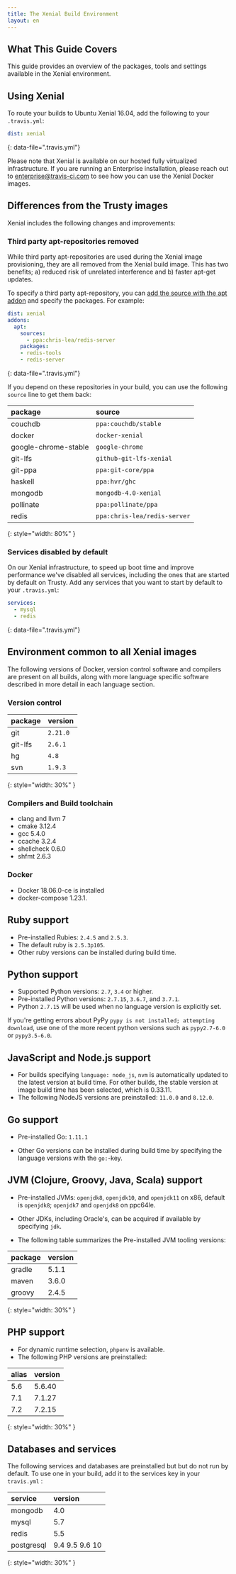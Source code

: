 ```yaml
---
title: The Xenial Build Environment
layout: en
---
```


## What This Guide Covers

This guide provides an overview of the packages, tools and settings available in the Xenial environment.

## Using Xenial

To route your builds to Ubuntu Xenial 16.04, add the following to your `.travis.yml`:

```yaml
dist: xenial
```
{: data-file=".travis.yml"}

Please note that Xenial is available on our hosted fully virtualized
infrastructure. If you are running an Enterprise installation, please reach out
to [enterprise@travis-ci.com](mailto:enterprise@travis-ci.com?subject=Try%20out%20Xenial) to see how you can use the Xenial Docker images.

## Differences from the Trusty images

Xenial includes the following changes and improvements:

### Third party apt-repositories removed

While third party apt-repositories are used during the Xenial image provisioning, they are all removed from the Xenial build image. This has two benefits; a) reduced risk of unrelated interference and b) faster apt-get updates.

To specify a third party apt-repository, you can [add the source with the apt addon](/user/installing-dependencies/#adding-apt-sources) and specify the packages. For example:

```yaml
dist: xenial
addons:
  apt:
    sources:
      - ppa:chris-lea/redis-server
    packages:
    - redis-tools
    - redis-server
```
{: data-file=".travis.yml"}

If you depend on these repositories in your build, you can use the following `source` line to get them back:

| package              | source                       |
|:---------------------|:-----------------------------|
| couchdb              | `ppa:couchdb/stable`         |
| docker               | `docker-xenial`              |
| google-chrome-stable | `google-chrome`              |
| git-lfs              | `github-git-lfs-xenial`      |
| git-ppa              | `ppa:git-core/ppa`           |
| haskell              | `ppa:hvr/ghc`                |
| mongodb              | `mongodb-4.0-xenial`         |
| pollinate            | `ppa:pollinate/ppa`          |
| redis                | `ppa:chris-lea/redis-server` |
{: style="width: 80%" }

### Services disabled by default

On our Xenial infrastructure, to speed up boot time and improve performance we've disabled all services, including the ones that are started by default on Trusty.
Add any services that you want to start by default to your `.travis.yml`:


```yaml
services:
  - mysql
  - redis
```
{: data-file=".travis.yml"}

## Environment common to all Xenial images

The following versions of Docker, version control software and compilers are present on all builds, along with more language specific software described in more detail in each language section.


### Version control

| package | version  |
|:--------|:---------|
| git     | `2.21.0` |
| git-lfs | `2.6.1`  |
| hg      | `4.8`    |
| svn     | `1.9.3`  |
{: style="width: 30%" }

### Compilers and Build toolchain

* clang and llvm 7
* cmake 3.12.4
* gcc 5.4.0
* ccache 3.2.4
* shellcheck 0.6.0
* shfmt 2.6.3

### Docker

* Docker 18.06.0-ce is installed
* docker-compose 1.23.1.

## Ruby support

* Pre-installed Rubies: `2.4.5` and `2.5.3`.
* The default ruby is `2.5.3p105`.
* Other ruby versions can be installed during build time.

## Python support

* Supported Python versions: `2.7`, `3.4` or higher.
* Pre-installed Python versions: `2.7.15`, `3.6.7`, and `3.7.1`.
* Python `2.7.15` will be used when no language version is explicitly set.

If you're getting errors about PyPy `pypy is not installed; attempting download`, use one of the more recent python versions such as `pypy2.7-6.0` or `pypy3.5-6.0`.

## JavaScript and Node.js support

* For builds specifying `language: node_js`, `nvm` is automatically updated to the latest version at build time. For other builds, the stable version at image build time has been selected, which is 0.33.11.
* The following NodeJS versions are preinstalled: `11.0.0` and `8.12.0`.

## Go support

* Pre-installed Go: `1.11.1`

* Other Go versions can be installed during build time by specifying the language versions with the `go:`-key.

## JVM (Clojure, Groovy, Java, Scala) support

* Pre-installed JVMs: `openjdk8`, `openjdk10`, and `openjdk11` on x86, default
is `openjdk8`; `openjdk7` and `openjdk8` on ppc64le. 

* Other JDKs, including Oracle's, can be acquired if available by specifying `jdk`.

* The following table summarizes the Pre-installed JVM tooling versions:

| package | version |
|:--------|:--------|
| gradle  | 5.1.1   |
| maven   | 3.6.0   |
| groovy  | 2.4.5   |
{: style="width: 30%" }

## PHP support

* For dynamic runtime selection, `phpenv` is available.
* The following PHP versions are preinstalled:

| alias  | version  |
| :----- | :------- |
| 5.6    | 5.6.40   |
| 7.1    | 7.1.27   |
| 7.2    | 7.2.15   |
{: style="width: 30%" }

## Databases and services

The following services and databases are preinstalled but but do not run by default.
To use one in your build, add it to the services key in your `travis.yml` :

| service    | version        |
|:-----------|:---------------|
| mongodb    | 4.0            |
| mysql      | 5.7            |
| redis      | 5.5            |
| postgresql | 9.4 9.5 9.6 10 |
{: style="width: 30%" }
